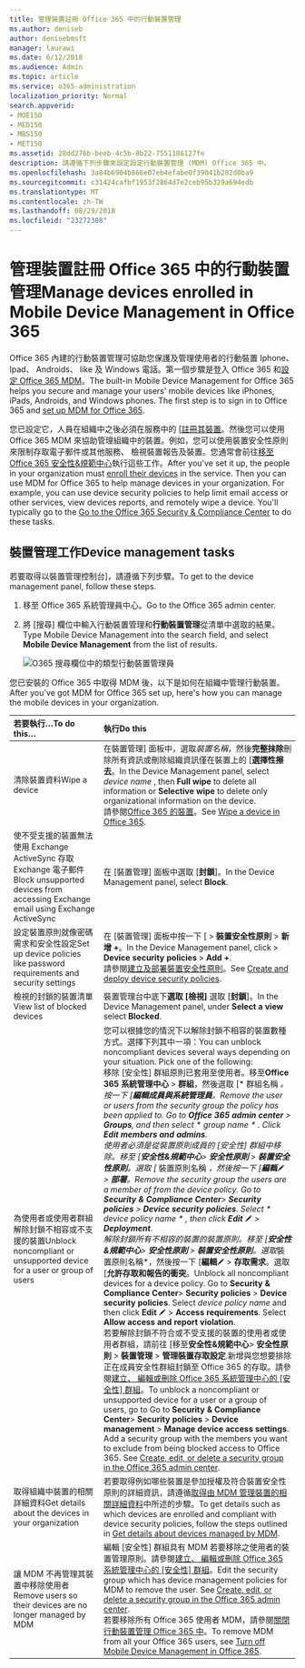 ```yaml
---
title: 管理裝置註冊 Office 365 中的行動裝置管理
ms.author: deniseb
author: denisebmsft
manager: laurawi
ms.date: 6/12/2018
ms.audience: Admin
ms.topic: article
ms.service: o365-administration
localization_priority: Normal
search.appverid:
- MOE150
- MED150
- MBS150
- MET150
ms.assetid: 28dd276b-beeb-4c5b-8b22-7551186127fe
description: 請遵循下列步驟來設定設定行動裝置管理 (MDM) Office 365 中。
ms.openlocfilehash: 3a84b6904b866e07eb4efabe0f39041b282d0ba9
ms.sourcegitcommit: c31424cafbf1953f2864d7e2ceb95b329a694edb
ms.translationtype: MT
ms.contentlocale: zh-TW
ms.lasthandoff: 08/29/2018
ms.locfileid: "23272308"
---
```

# <a name="manage-devices-enrolled-in-mobile-device-management-in-office-365"></a><span data-ttu-id="40c1f-103">管理裝置註冊 Office 365 中的行動裝置管理</span><span class="sxs-lookup"><span data-stu-id="40c1f-103">Manage devices enrolled in Mobile Device Management in Office 365</span></span>

<span data-ttu-id="40c1f-p101">Office 365 內建的行動裝置管理可協助您保護及管理使用者的行動裝置 Iphone、 Ipad、 Androids、 like 及 Windows 電話。第一個步驟是登入 Office 365 和[設定 Office 365 MDM](set-up-mobile-device-management.md)。</span><span class="sxs-lookup"><span data-stu-id="40c1f-p101">The built-in Mobile Device Management for Office 365 helps you secure and manage your users' mobile devices like iPhones, iPads, Androids, and Windows phones. The first step is to sign in to Office 365 and [set up MDM for Office 365](set-up-mobile-device-management.md).</span></span> 
  
<span data-ttu-id="40c1f-p102">您已設定它，人員在組織中之後必須在服務中的 [[註冊其裝置](enroll-your-mobile-device.md)。然後您可以使用 Office 365 MDM 來協助管理組織中的裝置。例如，您可以使用裝置安全性原則來限制存取電子郵件或其他服務、 檢視裝置報告及裝置。您通常會前往[移至 Office 365 安全性&amp;規範中心](https://support.office.com/article/7e696a40-b86b-4a20-afcc-559218b7b1b8)執行這些工作。</span><span class="sxs-lookup"><span data-stu-id="40c1f-p102">After you've set it up, the people in your organization must [enroll their devices](enroll-your-mobile-device.md) in the service. Then you can use MDM for Office 365 to help manage devices in your organization. For example, you can use device security policies to help limit email access or other services, view devices reports, and remotely wipe a device. You'll typically go to the [Go to the Office 365 Security &amp; Compliance Center](https://support.office.com/article/7e696a40-b86b-4a20-afcc-559218b7b1b8) to do these tasks.</span></span> 
  
## <a name="device-management-tasks"></a><span data-ttu-id="40c1f-110">裝置管理工作</span><span class="sxs-lookup"><span data-stu-id="40c1f-110">Device management tasks</span></span>

<span data-ttu-id="40c1f-111">若要取得以裝置管理控制台]，請遵循下列步驟。</span><span class="sxs-lookup"><span data-stu-id="40c1f-111">To get to the device management panel, follow these steps.</span></span> 
  
1. <span data-ttu-id="40c1f-112">移至 Office 365 系統管理員中心。</span><span class="sxs-lookup"><span data-stu-id="40c1f-112">Go to the Office 365 admin center.</span></span>
    
2. <span data-ttu-id="40c1f-113">將 [搜尋] 欄位中輸入行動裝置管理和**行動裝置管理**從清單中選取的結果。</span><span class="sxs-lookup"><span data-stu-id="40c1f-113">Type Mobile Device Management into the search field, and select **Mobile Device Management** from the list of results.</span></span> 
    
    ![O365 搜尋欄位中的類型行動裝置管理員](media/e2e2f1c0-e543-431a-959b-e26c2ba328a7.png)
  
<span data-ttu-id="40c1f-115">您已安裝的 Office 365 中取得 MDM 後，以下是如何在組織中管理行動裝置。</span><span class="sxs-lookup"><span data-stu-id="40c1f-115">After you've got MDM for Office 365 set up, here's how you can manage the mobile devices in your organization.</span></span> 
  
|<span data-ttu-id="40c1f-116">**若要執行…**</span><span class="sxs-lookup"><span data-stu-id="40c1f-116">**To do this…**</span></span>|<span data-ttu-id="40c1f-117">**執行**</span><span class="sxs-lookup"><span data-stu-id="40c1f-117">**Do this**</span></span>|
|:-----|:-----|
|<span data-ttu-id="40c1f-118">清除裝置資料</span><span class="sxs-lookup"><span data-stu-id="40c1f-118">Wipe a device</span></span>  <br/> |<span data-ttu-id="40c1f-119">在裝置管理] 面板中，選取*裝置名稱*，然後**完整抹除**刪除所有資訊或刪除組織資訊僅在裝置上的 [**選擇性擦去**。</span><span class="sxs-lookup"><span data-stu-id="40c1f-119">In the Device Management panel, select  *device name*  , then **Full wipe** to delete all information or **Selective wipe** to delete only organizational information on the device.</span></span>  <br/> <span data-ttu-id="40c1f-120">請參閱[Office 365 的裝置](wipe-a-mobile-device.md)。</span><span class="sxs-lookup"><span data-stu-id="40c1f-120">See [Wipe a device in Office 365](wipe-a-mobile-device.md).</span></span>  <br/> |
|<span data-ttu-id="40c1f-121">使不受支援的裝置無法使用 Exchange ActiveSync 存取 Exchange 電子郵件</span><span class="sxs-lookup"><span data-stu-id="40c1f-121">Block unsupported devices from accessing Exchange email using Exchange ActiveSync</span></span>  <br/> |<span data-ttu-id="40c1f-122">在 [裝置管理] 面板中選取 [**封鎖**]。</span><span class="sxs-lookup"><span data-stu-id="40c1f-122">In the Device Management panel, select **Block**.</span></span>  <br/> |
|<span data-ttu-id="40c1f-123">設定裝置原則就像密碼需求和安全性設定</span><span class="sxs-lookup"><span data-stu-id="40c1f-123">Set up device policies like password requirements and security settings</span></span>  <br/> |<span data-ttu-id="40c1f-124">在 [裝置管理] 面板中按一下 [ \> **裝置安全性原則** \> **新增 +**。</span><span class="sxs-lookup"><span data-stu-id="40c1f-124">In the Device Management panel, click \> **Device security policies** \> **Add +**.</span></span>  <br/> <span data-ttu-id="40c1f-125">請參閱[建立及部署裝置安全性原則](create-device-security-policies.md)。</span><span class="sxs-lookup"><span data-stu-id="40c1f-125">See [Create and deploy device security policies](create-device-security-policies.md).</span></span>  <br/> |
|<span data-ttu-id="40c1f-126">檢視的封鎖的裝置清單</span><span class="sxs-lookup"><span data-stu-id="40c1f-126">View list of blocked devices</span></span>  <br/> |<span data-ttu-id="40c1f-127">裝置管理台中底下**選取 [檢視]** 選取 [**封鎖**]。</span><span class="sxs-lookup"><span data-stu-id="40c1f-127">In the Device Management panel, under **Select a view** select **Blocked**.</span></span>  <br/> ||
|<span data-ttu-id="40c1f-128">為使用者或使用者群組解除封鎖不相容或不支援的裝置</span><span class="sxs-lookup"><span data-stu-id="40c1f-128">Unblock noncompliant or unsupported device for a user or group of users</span></span>  <br/> | <span data-ttu-id="40c1f-p103">您可以根據您的情況下以解除封鎖不相容的裝置數種方式。選擇下列其中一項：</span><span class="sxs-lookup"><span data-stu-id="40c1f-p103">You can unblock noncompliant devices several ways depending on your situation. Pick one of the following:  </span></span><br/>  <span data-ttu-id="40c1f-p104">移除 [安全性] 群組原則已套用至使用者。移至**Office 365 系統管理中心** \> **群組**，然後選取 [* 群組名稱 *。按一下 [**編輯成員與系統管理員**。</span><span class="sxs-lookup"><span data-stu-id="40c1f-p104">Remove the user or users from the security group the policy has been applied to. Go to **Office 365 admin center** \> **Groups**, and then select  * group name *  . Click **Edit members and admins**.  </span></span><br/>  <span data-ttu-id="40c1f-p105">使用者必須是從裝置原則成員的 [安全性] 群組中移除。移至 [**安全性&amp;規範中心**\> **安全性原則** \> **裝置安全性原則**。選取 [* 裝置原則名稱 *，然後按一下 [**編輯**![編輯圖示](media/O365_MDM_CreatePolicy_EditIcon.gif) \> **部署**。</span><span class="sxs-lookup"><span data-stu-id="40c1f-p105">Remove the security group the users are a member of from the device policy. Go to **Security &amp; Compliance Center**\> **Security policies** \> **Device security policies**. Select  * device policy name *  , then click **Edit** ![Edit icon](media/O365_MDM_CreatePolicy_EditIcon.gif) \> **Deployment**.  </span></span><br/>  <span data-ttu-id="40c1f-p106">解除封鎖所有不相容的裝置的裝置原則。移至 [**安全性&amp;規範中心**\> **安全性原則** \> **裝置安全性原則**。選取*裝置原則名稱*，然後按一下 [**編輯**![編輯圖示](media/O365_MDM_CreatePolicy_EditIcon.gif) \> **存取需求**。選取 [**允許存取和報告的衝突**。</span><span class="sxs-lookup"><span data-stu-id="40c1f-p106">Unblock all noncompliant devices for a device policy. Go to **Security &amp; Compliance Center**\> **Security policies** \> **Device security policies**. Select  *device policy name*  and then click **Edit** ![Edit icon](media/O365_MDM_CreatePolicy_EditIcon.gif) \> **Access requirements**. Select **Allow access and report violation**.  </span></span><br/>  <span data-ttu-id="40c1f-p107">若要解除封鎖不符合或不受支援的裝置的使用者或使用者群組，請前往 [移至**安全性&amp;規範中心**\> **安全性原則** \> **裝置管理** \> **管理裝置存取設定**.新增與您想要排除正在成員安全性群組封鎖至 Office 365 的存取。請參閱[建立、 編輯或刪除 Office 365 系統管理中心的 [安全性] 群組](https://support.office.com/article/55c96b32-e086-4c9e-948b-a018b44510cb)。</span><span class="sxs-lookup"><span data-stu-id="40c1f-p107">To unblock a noncompliant or unsupported device for a user or a group of users, go to Go to **Security &amp; Compliance Center**\> **Security policies** \> **Device management** \> **Manage device access settings**. Add a security group with the members you want to exclude from being blocked access to Office 365. See [Create, edit, or delete a security group in the Office 365 admin center](https://support.office.com/article/55c96b32-e086-4c9e-948b-a018b44510cb).  </span></span><br/> |
|<span data-ttu-id="40c1f-144">取得組織中裝置的相關詳細資料</span><span class="sxs-lookup"><span data-stu-id="40c1f-144">Get details about the devices in your organization</span></span>  <br/> |<span data-ttu-id="40c1f-145">若要取得例如哪些裝置是參加授權及符合裝置安全性原則的詳細資訊，請遵循[取得由 MDM 管理裝置的相關詳細資料](get-details-about-mdm-managed-devices.md)中所述的步驟。</span><span class="sxs-lookup"><span data-stu-id="40c1f-145">To get details such as which devices are enrolled and compliant with device security policies, follow the steps outlined in [Get details about devices managed by MDM](get-details-about-mdm-managed-devices.md).</span></span>  <br/> |
|<span data-ttu-id="40c1f-146">讓 MDM 不再管理其裝置中移除使用者</span><span class="sxs-lookup"><span data-stu-id="40c1f-146">Remove users so their devices are no longer managed by MDM</span></span>  <br/> |<span data-ttu-id="40c1f-p108">編輯 [安全性] 群組具有 MDM 若要移除之使用者的裝置管理原則。請參閱[建立、 編輯或刪除 Office 365 系統管理中心的 [安全性] 群組](https://support.office.com/article/55c96b32-e086-4c9e-948b-a018b44510cb)。</span><span class="sxs-lookup"><span data-stu-id="40c1f-p108">Edit the security group which has device management policies for MDM to remove the user. See [Create, edit, or delete a security group in the Office 365 admin center](https://support.office.com/article/55c96b32-e086-4c9e-948b-a018b44510cb).  </span></span><br/> <span data-ttu-id="40c1f-149">若要移除所有 Office 365 使用者 MDM，請參閱[關閉行動裝置管理 Office 365 中](turn-off-mdm.md)。</span><span class="sxs-lookup"><span data-stu-id="40c1f-149">To remove MDM from all your Office 365 users, see [Turn off Mobile Device Management in Office 365](turn-off-mdm.md).</span></span>  <br/> |
   

